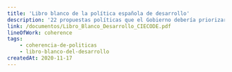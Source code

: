 ```yaml
---
title: 'Libro blanco de la política española de desarrollo'
description: '22 propuestas políticas que el Gobierno debería priorizar en su agenda de lucha contra la pobreza y promoción del desarrollo'
link: /documentos/Libro_Blanco_Desarrollo_CIECODE.pdf
lineOfWork: coherence
tags:
    - coherencia-de-politicas
    - libro-blanco-del-desarrollo
createdAt: 2020-11-17
---
```

